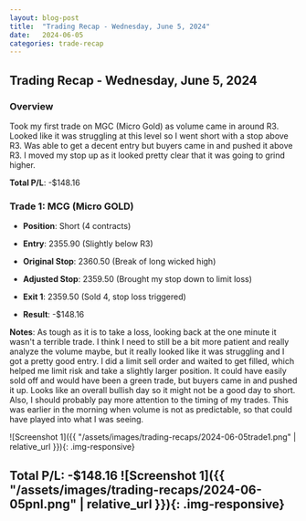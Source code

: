 ```yaml
---
layout: blog-post
title:  "Trading Recap - Wednesday, June 5, 2024"
date:   2024-06-05
categories: trade-recap
---
```


## Trading Recap - Wednesday, June 5, 2024

### Overview

Took my first trade on MGC (Micro Gold) as volume came in around R3. Looked like it was struggling at this level so I went short with a stop above R3. Was able to get a decent entry but buyers came in and pushed it above R3. I moved my stop up as it looked pretty clear that it was going to grind higher. 


**Total P/L**: -$148.16


### Trade 1: MCG (Micro GOLD)
- **Position**: Short (4 contracts)
- **Entry**: 2355.90 (Slightly below R3)
- **Original Stop**: 2360.50 (Break of long wicked high)
- **Adjusted Stop**: 2359.50 (Brought my stop down to limit loss)
- **Exit 1**: 2359.50 (Sold 4, stop loss triggered)


- **Result**: -$148.16

**Notes**: As tough as it is to take a loss, looking back at the one minute it wasn't a terrible trade. I think I need to still be a bit more patient and really analyze the volume maybe, but it really looked like it was struggling and I got a pretty good entry. I did a limit sell order and waited to get filled, which helped me limit risk and take a slightly larger position. It could have easily sold off and would have been a green trade, but buyers came in and pushed it up. Looks like an overall bullish day so it might not be a good day to short. Also, I should probably pay more attention to the timing of my trades. This was earlier in the morning when volume is not as predictable, so that could have played into what I was seeing. 

![Screenshot 1]({{ "/assets/images/trading-recaps/2024-06-05trade1.png" | relative_url }}){: .img-responsive}




**Total P/L**: -$148.16
![Screenshot 1]({{ "/assets/images/trading-recaps/2024-06-05pnl.png" | relative_url }}){: .img-responsive}
---